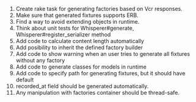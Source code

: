 1. Create rake task for generating factories based on Vcr responses.
2. Make sure that generated fixtures supports ERB.
3. Find a way to avoid extending objects in runtime.
4. Think about unit tests for Whisperer#generate, Whisperer#register_serializer method
5. Add code to calculate content length automatically
6. Add posibility to inherit the defined factory builder
7. Add code to show warning when an user tries to generate all fixtures without any factory
8. Add code to generate classes for models in runtime
9. Add code to specify path for generating fixtures, but it should have default
10. recorded_at field should be generated automatically.
11. Any manipulation with factories container should be thread-safe.